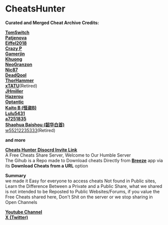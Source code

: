 # CheatsHunter
**Curated and Merged Cheat Archive Credits:**

[**TomSwitch**](https://github.com/tomvita/MyNXCheats/tree/main) \
[**Patjenova**]() \
[**Eiffel2018**](https://www.tekqart.com/home.php?mod=space&uid=2551322&do=thread&type=thread&view=me&from=space) \
[**Crazy P**](https://www.example.com) \
[**Gamerjin**](https://www.example.com) \
[**Khuong**](https://github.com/bad1dea/NXCheats/tree/main) \
[**NeoGranzon**](https://www.example.com) \
[**Nic87**](https://www.example.com) \
[**DeadQool**](https://www.example.com) \
[**ThorHammer**](https://gbatemp.net/members/thorhammer.574890/) \
[**xTATU**](https://gbatemp.net/members/xtatu.472418/)(Retired) \
[**JHmiller**](https://gbatemp.net/members/jhmiller.268120/) \
[**Hazerou**](https://www.404.com) \
[**Optantic**](https://www.youtube.com/user/optantic/videos) \
[**Kaito B (怪盗B)**](https://www.tekqart.com/home.php?mod=space&uid=2230670&do=thread&type=thread&view=me&from=space) \
[**Lulu5431**](https://www.tekqart.com/home.php?mod=space&uid=2518151&do=thread&type=thread&view=me&from=space) \
[**a7251835**](https://www.tekqart.com/home.php?mod=space&uid=2256908&do=thread&type=thread&view=me&from=space) \
[**Shaohua Baishou (韶华白首)**](https://www.tekqart.com/home.php?mod=space&uid=2668346&do=thread&type=thread&view=me&from=space) \
[w55212235333](https://www.tekqart.com/home.php?mod=space&uid=2754643&do=thread&type=thread&view=me&from=space)(Retired)

**and more**

[**Cheats Hunter**  **Disocrd Invite Link**](https://discord.gg/DqUcuVBdah) \
A Free Cheats Share Server, Welcome to Our Humble Server \
The Gihub is a Repo made to Download cheats Directly from [**Breeze**](https://github.com/tomvita/Breeze-Beta/releases) app via its **Download Cheats from a URL** option

**Summary** \
we made it Easy for everyone to access cheats Not found in Public sites, Learn the Difference Between a Private and a Public Share, what we shared is not intended to be Reposted to Public Websites/Forums, if you value the Free Cheats shared here, Don't Shit on the server or we stop sharing in Open Channels

[**Youtube Channel**](https://www.youtube.com/channel/UCbpTMSz6-qirhR5GRGgv1mQ) \
[**X (Twitter)**](https://twitter.com/CheatsHunter)


